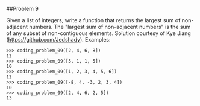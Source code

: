 ##Problem 9

Given a list of integers, write a function that returns the largest sum of non-adjacent numbers.
The "largest sum of non-adjacent numbers" is the sum of any subset of non-contiguous elements.
Solution courtesy of Kye Jiang (https://github.com/Jedshady).
Examples:

    >>> coding_problem_09([2, 4, 6, 8])
    12
    >>> coding_problem_09([5, 1, 1, 5])
    10
    >>> coding_problem_09([1, 2, 3, 4, 5, 6])
    12
    >>> coding_problem_09([-8, 4, -3, 2, 3, 4])
    10
    >>> coding_problem_09([2, 4, 6, 2, 5])
    13